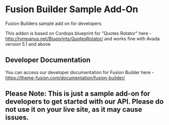 # Fusion Builder Sample Add-On
Fusion Builders sample add on for developers

This addon is based on Cordops blueprint for "Quotes Rotator" here - http://tympanus.net/Blueprints/QuotesRotator/ and works fine with Avada version 5.1 and above

## Developer Documentation
You can access our developer documentation for Fusion Builder here - https://theme-fusion.com/documentation/fusion-builder/

## Please Note: This is just a sample add-on for developers to get started with our API. Please do not use it on your live site, as it may cause issues.

